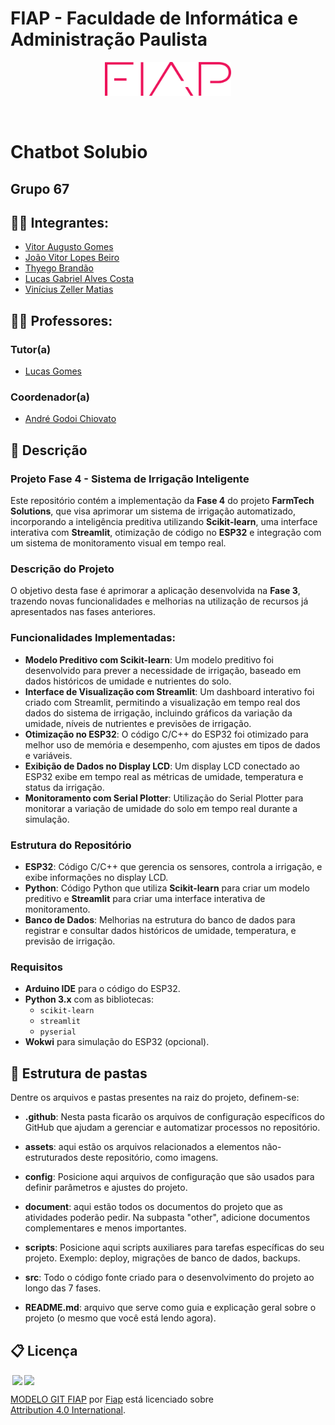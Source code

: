 # FIAP - Faculdade de Informática e Administração Paulista

<p align="center">
<a href= "https://www.fiap.com.br/"><img src="assets/logo-fiap.png" alt="FIAP - Faculdade de Informática e Admnistração Paulista" border="0" width=40% height=40%></a>
</p>

<br>

# Chatbot Solubio

## Grupo 67

## 👨‍🎓 Integrantes: 
- <a href="https://www.linkedin.com/in/vittor-augusto/">Vitor Augusto Gomes</a>
- <a href="https://www.linkedin.com/company/inova-fusca">João Vitor Lopes Beiro</a>
- <a href="https://www.linkedin.com/company/inova-fusca">Thyego Brandão</a> 
- <a href="https://www.linkedin.com/company/inova-fusca">Lucas Gabriel Alves Costa</a> 
- <a href="https://www.linkedin.com/company/inova-fusca">Vinícius Zeller Matias</a>

## 👩‍🏫 Professores:
### Tutor(a) 
- <a href="https://www.linkedin.com/in/lucas-gomes-moreira-15a8452a/">Lucas Gomes</a>
### Coordenador(a)
- <a href="https://www.linkedin.com/in/profandregodoi/">André Godoi Chiovato</a>


## 📜 Descrição

### Projeto Fase 4 - Sistema de Irrigação Inteligente ###
Este repositório contém a implementação da **Fase 4** do projeto **FarmTech Solutions**, que visa aprimorar um sistema de irrigação automatizado, incorporando a inteligência preditiva utilizando **Scikit-learn**, uma interface interativa com **Streamlit**, otimização de código no **ESP32** e integração com um sistema de monitoramento visual em tempo real.

### Descrição do Projeto ###
O objetivo desta fase é aprimorar a aplicação desenvolvida na **Fase 3**, trazendo novas funcionalidades e melhorias na utilização de recursos já apresentados nas fases anteriores.

### Funcionalidades Implementadas: ###
- **Modelo Preditivo com Scikit-learn**: Um modelo preditivo foi desenvolvido para prever a necessidade de irrigação, baseado em dados históricos de umidade e nutrientes do solo.
- **Interface de Visualização com Streamlit**: Um dashboard interativo foi criado com Streamlit, permitindo a visualização em tempo real dos dados do sistema de irrigação, incluindo gráficos da variação da umidade, níveis de nutrientes e previsões de irrigação.
- **Otimização no ESP32**: O código C/C++ do ESP32 foi otimizado para melhor uso de memória e desempenho, com ajustes em tipos de dados e variáveis.
- **Exibição de Dados no Display LCD**: Um display LCD conectado ao ESP32 exibe em tempo real as métricas de umidade, temperatura e status da irrigação.
- **Monitoramento com Serial Plotter**: Utilização do Serial Plotter para monitorar a variação de umidade do solo em tempo real durante a simulação.

### Estrutura do Repositório ###
- **ESP32**: Código C/C++ que gerencia os sensores, controla a irrigação, e exibe informações no display LCD.
- **Python**: Código Python que utiliza **Scikit-learn** para criar um modelo preditivo e **Streamlit** para criar uma interface interativa de monitoramento.
- **Banco de Dados**: Melhorias na estrutura do banco de dados para registrar e consultar dados históricos de umidade, temperatura, e previsão de irrigação.

### Requisitos ###

- **Arduino IDE** para o código do ESP32.
- **Python 3.x** com as bibliotecas:
  - `scikit-learn`
  - `streamlit`
  - `pyserial`
- **Wokwi** para simulação do ESP32 (opcional).


## 📁 Estrutura de pastas

Dentre os arquivos e pastas presentes na raiz do projeto, definem-se:

- <b>.github</b>: Nesta pasta ficarão os arquivos de configuração específicos do GitHub que ajudam a gerenciar e automatizar processos no repositório.

- <b>assets</b>: aqui estão os arquivos relacionados a elementos não-estruturados deste repositório, como imagens.

- <b>config</b>: Posicione aqui arquivos de configuração que são usados para definir parâmetros e ajustes do projeto.

- <b>document</b>: aqui estão todos os documentos do projeto que as atividades poderão pedir. Na subpasta "other", adicione documentos complementares e menos importantes.

- <b>scripts</b>: Posicione aqui scripts auxiliares para tarefas específicas do seu projeto. Exemplo: deploy, migrações de banco de dados, backups.

- <b>src</b>: Todo o código fonte criado para o desenvolvimento do projeto ao longo das 7 fases.

- <b>README.md</b>: arquivo que serve como guia e explicação geral sobre o projeto (o mesmo que você está lendo agora).



## 📋 Licença

<img style="height:22px!important;margin-left:3px;vertical-align:text-bottom;" src="https://mirrors.creativecommons.org/presskit/icons/cc.svg?ref=chooser-v1"><img style="height:22px!important;margin-left:3px;vertical-align:text-bottom;" src="https://mirrors.creativecommons.org/presskit/icons/by.svg?ref=chooser-v1"><p xmlns:cc="http://creativecommons.org/ns#" xmlns:dct="http://purl.org/dc/terms/"><a property="dct:title" rel="cc:attributionURL" href="https://github.com/agodoi/template">MODELO GIT FIAP</a> por <a rel="cc:attributionURL dct:creator" property="cc:attributionName" href="https://fiap.com.br">Fiap</a> está licenciado sobre <a href="http://creativecommons.org/licenses/by/4.0/?ref=chooser-v1" target="_blank" rel="license noopener noreferrer" style="display:inline-block;">Attribution 4.0 International</a>.</p>


